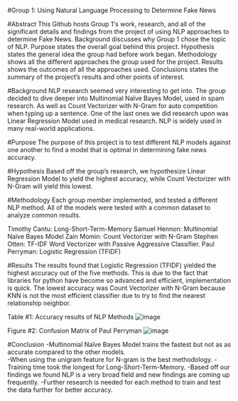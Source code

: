#Group 1: Using Natural Language Processing to Determine Fake News

#Abstract
This Github hosts Group 1's work, research, and all of the significant  details and findings from the project of using NLP approaches to determine Fake News. Background discusses why Group 1 chose the topic of NLP. Purpose states the overall goal behind this project. Hypothesis states the general idea the group had before work began. Methodology shows all the different approaches the group used for the  project. Results shows the outcomes of all the approaches used. Conclusions states the summary of the project’s results and other points of interest.

#Background
NLP research seemed very interesting to get into. The group decided to dive deeper into Multinomial Naïve Bayes Model, used in spam research. As well as Count Vectorizer with N-Gram for auto competition when typing up a sentence. One of the last ones we did research upon was Linear Regression Model used in medical research. NLP is widely used in many real-world applications. 

#Purpose
The purpose of this project is to test different NLP models against one another to find a model that is optimal in determining fake news accuracy. 

#Hypothesis
Based off the group’s research, we hypothesize Linear Regression Model to yield the highest accuracy, while Count Vectorizer with N-Gram will yield this lowest. 

#Methodology
Each group member implemented, and tested a different NLP method. All of the models were tested with a common dataset to analyze common results. 

  Timothy Cantu: Long-Short-Term-Memory
  Samuel Hennon: Multinomial Naïve Bayes Model
  Zain Momin: Count Vectorizer with N-Gram
  Stephen Otten: TF-IDF Word Vectorizer with Passive Aggressive Classifier.
  Paul Perryman: Logistic Regression (TFIDF)

#Results
The results found that Logistic Regression (TFIDF) yielded the highest accuracy out of the five methods. This is due to the fact that libraries for python have become so advanced and efficient, implementation is quick. The lowest accuracy was Count Vectorizer with N-Gram because KNN is not the most efficient classifier due to try to find the nearest relationship neighbor. 

Table #1: Accuracy results of NLP Methods
![image](https://user-images.githubusercontent.com/70922160/166128552-7c26cc79-7e3b-440a-aac2-df8ea5435c06.png)

Figure #2: Confusion Matrix of Paul Perryman
![image](https://user-images.githubusercontent.com/70922160/166128560-5b190cee-9db7-4ed7-9c83-5c3eab23ffc1.png)


#Conclusion
-Multinomial Naïve Bayes Model trains the fastest but not as as accurate compared to the other models.  
-When using the unigram feature for N-gram is the best methodology.
-Training time took the longest for Long-Short-Term-Memory.
-Based off our findings we found NLP is a very broad field and new findings are coming up frequently.
-Further research is needed for each method to train and test the data further for better accuracy. 
